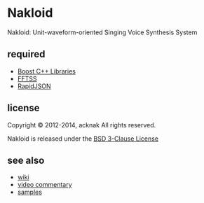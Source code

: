 Nakloid
======================
Nakloid: Unit-waveform-oriented Singing Voice Synthesis System

required
------
* [Boost C++ Libraries](http://www.boost.org/)
* [FFTSS](http://www.ssisc.org/fftss/index.ja.html)
* [RapidJSON](https://github.com/miloyip/rapidjson/)

license
----------
Copyright &copy; 2012-2014, acknak
All rights reserved.

Nakloid is released under the [BSD 3-Clause License](http://opensource.org/licenses/BSD-3-Clause)

see also
------
* [wiki](https://github.com/acknak/Nakloid/wiki)
* [video commentary](http://nico.ms/sm17093726)
* [samples](http://nico.ms/mylist/32930257)
